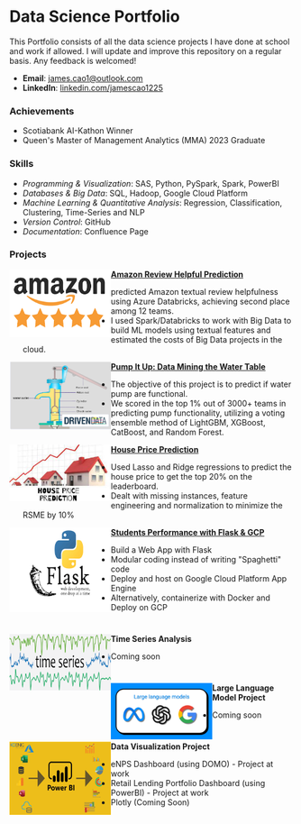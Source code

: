# Data Science Portfolio

This Portfolio consists of all the data science projects I have done at school and work if allowed. I will update and improve this repository on a regular basis. Any feedback is welcomed!

- **Email**: [james.cao1@outlook.com](james.cao1@outlook.com)
- **LinkedIn**: [linkedin.com/jamescao1225](https://www.linkedin.com/in/jamescao1225/)

### Achievements

- Scotiabank AI-Kathon Winner
- Queen's Master of Management Analytics (MMA) 2023 Graduate

### Skills

- _Programming & Visualization_: SAS, Python, PySpark, Spark, PowerBI
- _Databases & Big Data_: SQL, Hadoop, Google Cloud Platform
- _Machine Learning & Quantitative Analysis_: Regression, Classification, Clustering, Time-Series and NLP
- _Version Control_: GitHub
- _Documentation_: Confluence Page


### Projects

<img align="left" width="180" height="120" src="Images\amazon.png"> **[Amazon Review Helpful Prediction](https://github.com/caojingw/Amazon_Review)**

- predicted Amazon textual review helpfulness using Azure Databricks, achieving second place among 12 teams.
- I used Spark/Databricks to work with Big Data to build ML models using textual features and estimated the costs of Big Data projects in the cloud.



<img align="left" width="180" height="120" src="Images\waterpump.png"> **[Pump It Up: Data Mining the Water Table](https://github.com/caojingw/pump-it-up)**

- The objective of this project is to predict if water pump are functional.
- We scored in the top 1% out of 3000+ teams in predicting pump functionality, utilizing a voting ensemble method of LightGBM, XGBoost, CatBoost, and Random Forest.                                                                          


<img align="left" width="180" height="100" src="Images\houseprice.jpeg"> **[House Price Prediction](https://github.com/caojingw/House-Prices-Advanced-Regression-Techniques)**
 
- Used Lasso and Ridge regressions to predict the house price to get the top 20% on the leaderboard.
- Dealt with missing instances, feature engineering and normalization to minimize the RSME by 10%

<img align="left" width="180" height="150" src="Images\flask.png"> **[Students Performance with Flask & GCP](https://github.com/caojingw/student_performance_prediction.git)**
 
- Build a Web App with Flask
- Modular coding instead of writing "Spaghetti" code
- Deploy and host on Google Cloud Platform App Engine
- Alternatively, containerize with Docker and Deploy on GCP

#

<img align="left" width="180" height="100" src="Images\time series.png"> **Time Series Analysis**
 
- Coming soon

#

<img align="left" width="180" height="100" src="Images\llm.png"> **Large Language Model Project**
 
- Coming soon

#

<img align="left" width="180" height="130" src="Images\powerbi.png"> **Data Visualization Project**
 
- eNPS Dashboard (using DOMO) - Project at work
- Retail Lending Portfolio Dashboard (using PowerBI) - Project at work
- Plotly (Coming Soon)
